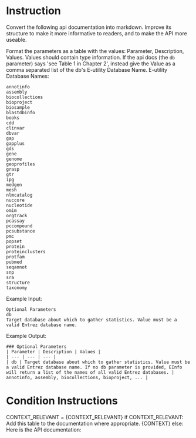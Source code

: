 # Instruction
Convert the following api documentation into markdown. 
Improve its structure to make it more informative to readers, and
to make the API more useable.

Format the parameters as a table with the values: Parameter, Description, Values.
Values should contain type information.
If the api docs (the `db` parameter) says 'see Table 1 in Chapter 2', 
instead give the Value as a comma separated list of the db's E-utility Database Name.
E-utility Database Names:
```
annotinfo
assembly
biocollections
bioproject
biosample
blastdbinfo
books
cdd
clinvar
dbvar
gap
gapplus
gds
gene
genome
geoprofiles
grasp
gtr
ipg
medgen
mesh
nlmcatalog
nuccore
nucleotide
omim
orgtrack
pcassay
pccompound
pcsubstance
pmc
popset
protein
proteinclusters
protfam
pubmed
seqannot
snp
sra
structure
taxonomy
```

Example Input:
```
Optional Parameters
db
Target database about which to gather statistics. Value must be a valid Entrez database name.
```
Example Output:
```
### Optional Parameters
| Parameter | Description | Values |
| --- | --- | --- |
| db | Target database about which to gather statistics. Value must be a valid Entrez database name. If no db parameter is provided, EInfo will return a list of the names of all valid Entrez databases. | annotinfo, assembly, biocollections, bioproject, ... |
```

# Condition Instructions
CONTEXT_RELEVANT = {CONTEXT_RELEVANT}
if CONTEXT_RELEVANT:
    Add this table to the documentation where appropriate.
{CONTEXT}
else:
    Here is the API documentation:

    